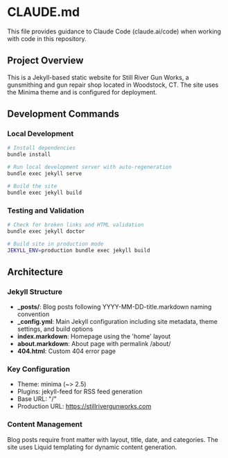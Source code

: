 # CLAUDE.md

This file provides guidance to Claude Code (claude.ai/code) when working with code in this repository.

## Project Overview
This is a Jekyll-based static website for Still River Gun Works, a gunsmithing and gun repair shop located in Woodstock, CT. The site uses the Minima theme and is configured for deployment.

## Development Commands

### Local Development
```bash
# Install dependencies
bundle install

# Run local development server with auto-regeneration
bundle exec jekyll serve

# Build the site
bundle exec jekyll build
```

### Testing and Validation
```bash
# Check for broken links and HTML validation
bundle exec jekyll doctor

# Build site in production mode
JEKYLL_ENV=production bundle exec jekyll build
```

## Architecture

### Jekyll Structure
- **_posts/**: Blog posts following YYYY-MM-DD-title.markdown naming convention
- **_config.yml**: Main Jekyll configuration including site metadata, theme settings, and build options
- **index.markdown**: Homepage using the 'home' layout
- **about.markdown**: About page with permalink /about/
- **404.html**: Custom 404 error page

### Key Configuration
- Theme: minima (~> 2.5)
- Plugins: jekyll-feed for RSS feed generation
- Base URL: "/"
- Production URL: https://stillrivergunworks.com

### Content Management
Blog posts require front matter with layout, title, date, and categories. The site uses Liquid templating for dynamic content generation.